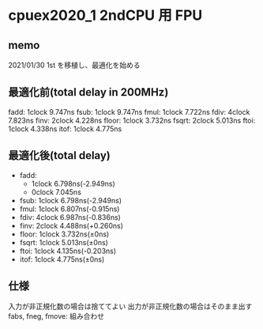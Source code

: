 # cpuex2020_1 2ndCPU 用 FPU

## memo

2021/01/30 1st を移植し、最適化を始める

## 最適化前(total delay in 200MHz)

fadd: 1clock 9.747ns
fsub: 1clock 9.747ns
fmul: 1clock 7.722ns
fdiv: 4clock 7.823ns
finv: 2clock 4.228ns
floor: 1clock 3.732ns
fsqrt: 2clock 5.013ns
ftoi: 1clock 4.338ns
itof: 1clock 4.775ns

## 最適化後(total delay)

- fadd:
  - 1clock 6.798ns(-2.949ns)
  - 0clock 7.045ns
- fsub: 1clock 6.798ns(-2.949ns)
- fmul: 1clock 6.807ns(-0.915ns)
- fdiv: 4clock 6.987ns(-0.836ns)
- finv: 2clock 4.488ns(+0.260ns)
- floor: 1clock 3.732ns(±0ns)
- fsqrt: 1clock 5.013ns(±0ns)
- ftoi: 1clock 4.135ns(-0.203ns)
- itof: 1clock 4.775ns(±0ns)

## 仕様

入力が非正規化数の場合は捨ててよい
出力が非正規化数の場合はそのまま出す
fabs, fneg, fmove: 組み合わせ
